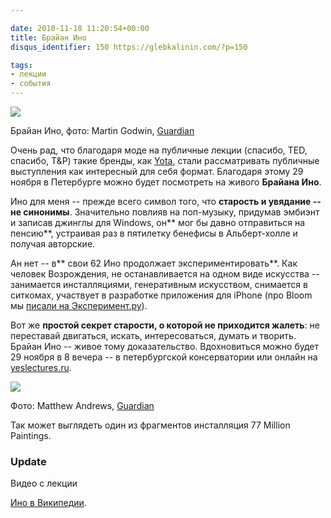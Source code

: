 ```yaml
---

date: 2010-11-18 11:20:54+00:00
title: Брайан Ино
disqus_identifier: 150 https://glebkalinin.com/?p=150

tags:
- лекции
- события
---
```


![](https://glebkalinin.com/featured/2010/11/Brian-Eno-006.jpg)

Брайан Ино, фото: Martin Godwin, [Guardian](http://www.guardian.co.uk/music/2010/apr/28/brian-eno-brighton-festival?intcmp=239)



Очень рад, что благодаря моде на публичные лекции (спасибо, TED, спасибо, T&P) такие бренды, как [Yota](http://yota.ru), стали рассматривать публичные выступления как интересный для себя формат. Благодаря этому 29 ноября в Петербурге можно будет посмотреть на живого **Брайана Ино**.

<!-- more -->

Ино для меня -- прежде всего символ того, что **старость и увядание -- не синонимы**. Значительно повлияв на поп-музыку, придумав эмбиэнт и записав джинглы для Windows, он** мог бы давно отправиться на пенсию**, устраивая раз в пятилетку бенефисы в Альберт-холле и получая авторские. 

Ан нет -- в** свои 62 Ино продолжает экспериментировать**. Как человек Возрождения, не останавливается на одном виде искусства -- занимается инсталляциями, генеративным искусством, снимается в ситкомах, участвует в разработке приложения для iPhone (про Bloom мы [писали на Эксперимент.ру](http://experiment.ru/technologies/bloom-for-iphone/)).

Вот же **простой секрет старости, о которой не приходится жалеть**: не переставай двигаться, искать, интересоваться, думать и творить. Брайан Ино -- живое тому доказательство. Вдохновиться можно будет 29 ноября в 8 вечера -- в петербургской консерватории или онлайн на [yeslectures.ru](http://www.yotayeslectures.ru/lectures/4720/).




![](https://glebkalinin.com/featured/2010/11/77-Million-Paintings-by-B-009-500x333.jpg)

Фото: Matthew Andrews, [Guardian](http://www.guardian.co.uk/artanddesign/gallery/2010/may/18/brighton-brian-eno-art?picture=362785423#/?picture=362785421&index=6)




Так может выглядеть один из фрагментов инсталляция 77 Million Paintings.





### Update



Видео с лекции



[Ино в Википедии](http://en.wikipedia.org/wiki/Brian_eno).


